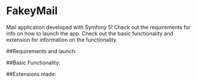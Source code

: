 # FakeyMail
Mail application developed with Symfony 5!
Check out the requirements for info on how to launch the app.
Check out the basic functionality and extension for information on the functionality.

##Requirements and launch:

##Basic Functionality:

##Extensions made:
